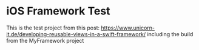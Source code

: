 iOS Framework Test
=============

This is the test project from this post: https://www.unicorn-it.de/developing-reusable-views-in-a-swift-framework/
including the build from the MyFramework project